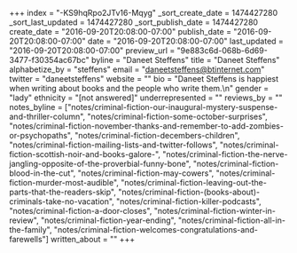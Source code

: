 +++
index = "-KS9hqRpo2JTv16-Mqyg"
_sort_create_date = 1474427280
_sort_last_updated = 1474427280
_sort_publish_date = 1474427280
create_date = "2016-09-20T20:08:00-07:00"
publish_date = "2016-09-20T20:08:00-07:00"
date = "2016-09-20T20:08:00-07:00"
last_updated = "2016-09-20T20:08:00-07:00"
preview_url = "9e883c6d-068b-6d69-3477-f30354ac67bc"
byline = "Daneet Steffens"
title = "Daneet Steffens"
alphabetize_by = "steffens"
email = "daneetsteffens@btinternet.com"
twitter = "daneetsteffens"
website = ""
bio = "Daneet Steffens is happiest when writing about books and the people who write them.\n"
gender = "lady"
ethnicity = "[not answered]"
underrepresented = ""
reviews_by = ""
notes_byline = ["notes/criminal-fiction-our-inaugural-mystery-suspense-and-thriller-column", "notes/criminal-fiction-some-october-surprises", "notes/criminal-fiction-november-thanks-and-remember-to-add-zombies-or-psychopaths", "notes/criminal-fiction-decembers-children", "notes/criminal-fiction-mailing-lists-and-twitter-follows", "notes/criminal-fiction-scottish-noir-and-books-galore-", "notes/criminal-fiction-the-nerve-jangling-opposite-of-the-proverbial-funny-bone", "notes/criminal-fiction-blood-in-the-cut", "notes/criminal-fiction-may-cowers", "notes/criminal-fiction-murder-most-audible", "notes/criminal-fiction-leaving-out-the-parts-that-the-readers-skip", "notes/criminal-fiction-(books-about)-criminals-take-no-vacation", "notes/criminal-fiction-killer-podcasts", "notes/criminal-fiction-a-door-closes", "notes/criminal-fiction-winter-in-review", "notes/criminal-fiction-year-ending", "notes/criminal-fiction-all-in-the-family", "notes/criminal-fiction-welcomes-congratulations-and-farewells"]
written_about = ""
+++

